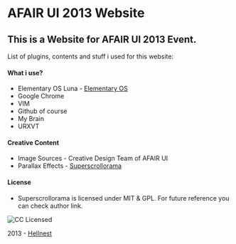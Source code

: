 AFAIR UI 2013 Website
=============

## This is a Website for AFAIR UI 2013 Event.
List of plugins, contents and stuff i used for this website:

#### What i use?
* Elementary OS Luna - [Elementary OS](http://www.elementaryos.org/ "Elementary OS")
* Google Chrome
* VIM
* Github of course
* My Brain
* URXVT

#### Creative Content
* Image Sources - Creative Design Team of AFAIR UI
* Parallax Effects - [Superscrollorama](http://johnpolacek.github.com/superscrollorama/ "John Polacek")

#### License
* Superscrollorama is licensed under MIT & GPL. For future reference you can check author link.


![CC Licensed](http://i.creativecommons.org/l/by-nc-sa/3.0/88x31.png)


2013 - [Hellnest](http://www.hellnest.com/ "My Website")
